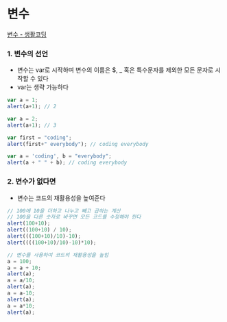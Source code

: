 # 변수

[변수 - 생활코딩](https://opentutorials.org/course/743/4673)

### 1. 변수의 선언

- 변수는 var로 시작하며 변수의 이름은 $, _ 혹은 특수문자를 제외한 모든 문자로 시작할 수 있다
- var는 생략 가능하다

```jsx
var a = 1;
alert(a+1); // 2

var a = 2;
alert(a+1); // 3

var first = "coding";
alert(first+" everybody"); // coding everybody

var a = 'coding', b = "everybody";
alert(a + " " + b); // coding everybody
```

### 2. 변수가 없다면

- 변수는 코드의 재활용성을 높여준다

```jsx
// 100에 10을 더하고 나누고 빼고 곱하는 계산
// 100을 다른 숫자로 바꾸면 모든 코드를 수정해야 한다
alert(100+10);
alert((100+10) / 10);
alert(((100+10)/10)-10);
alert((((100+10)/10)-10)*10);

// 변수를 사용하여 코드의 재활용성을 높임
a = 100;
a = a + 10;
alert(a);
a = a/10;
alert(a);
a = a-10;
alert(a);
a = a*10;
alert(a);
```
